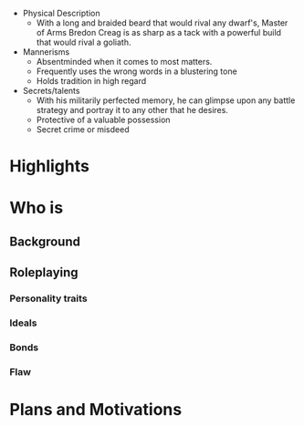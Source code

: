 - Physical Description
	- With a long and braided beard that would rival any dwarf's, Master of Arms Bredon Creag is as sharp as a tack with a powerful build that would rival a goliath.
- Mannerisms
	- Absentminded when it comes to most matters.
	- Frequently uses the wrong words in a blustering tone
	- Holds tradition in high regard
- Secrets/talents
	- With his militarily perfected memory, he can glimpse upon any battle strategy and portray it to any other that he desires.
	- Protective of a valuable possession
	- Secret crime or misdeed
# Highlights
# Who is 
## Background
## Roleplaying 
### Personality traits
### Ideals
### Bonds
### Flaw
# Plans and Motivations